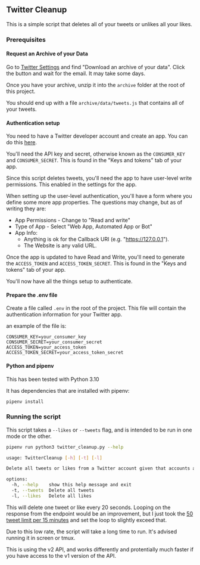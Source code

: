 ## Twitter Cleanup

This is a simple script that deletes all of your tweets or unlikes all your likes.

### Prerequisites

#### Request an Archive of your Data

Go to [Twitter Settings](https://twitter.com/settings/account) and find "Download an archive of your data". Click the button and wait for the email. It may take some days.

Once you have your archive, unzip it into the `archive` folder at the root of this project.

You should end up with a file `archive/data/tweets.js` that contains all of your tweets.

#### Authentication setup

You need to have a Twitter developer account and create an app. You can do this [here](https://developer.twitter.com/en/apps).

You'll need the API key and secret, otherwise known as the `CONSUMER_KEY` and `CONSUMER_SECRET`. This is found in the "Keys and tokens" tab of your app.

Since this script deletes tweets, you'll need the app to have user-level write permissions. This enabled in the settings for the app.

When setting up the user-level authentication, you'll have a form where you define some more app properties. The questions may change, but as of writing they are:

- App Permissions - Change to "Read and write"
- Type of App - Select "Web App, Automated App or Bot"
- App Info:
    - Anything is ok for the Callback URI (e.g. "https://127.0.0.1"). 
    - The Website is any valid URL.

Once the app is updated to have Read and Write, you'll need to generate the `ACCESS_TOKEN` and `ACCESS_TOKEN_SECRET`. This is found in the "Keys and tokens" tab of your app.

You'll now have all the things setup to authenticate.

#### Prepare the .env file

Create a file called `.env` in the root of the project. This file will contain the authentication information for your Twitter app. 

an example of the file is:

```
CONSUMER_KEY=your_consumer_key
CONSUMER_SECRET=your_consumer_secret
ACCESS_TOKEN=your_access_token
ACCESS_TOKEN_SECRET=your_access_token_secret
```

#### Python and pipenv

This has been tested with Python 3.10

It has dependencies that are installed with pipenv:
    
```bash
pipenv install
```

### Running the script

This script takes a `--likes` or `--tweets` flag, and is intended to be run in one mode or the other.

```bash
pipenv run python3 twitter_cleanup.py --help

usage: TwitterCleanup [-h] [-t] [-l]

Delete all tweets or likes from a Twitter account given that accounts archive

options:
  -h, --help    show this help message and exit
  -t, --tweets  Delete all tweets
  -l, --likes   Delete all likes
```

This will delete one tweet or like every 20 seconds. Looping on the response from the endpoint would be an improvement, but I just took the [50 tweet limit per 15 minutes](https://developer.twitter.com/en/docs/twitter-api/tweets/manage-tweets/introduction) and set the loop to slightly exceed that.

Due to this low rate, the script will take a long time to run. It's advised running it in screen or tmux.

This is using the v2 API, and works differently and protentially much faster if you have access to the v1 version of the API.


